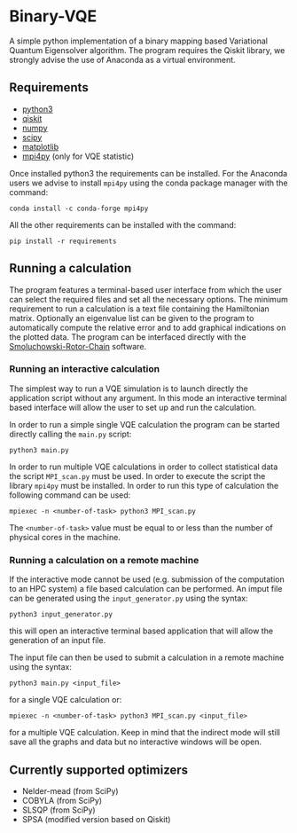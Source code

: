 # Binary-VQE
A simple python implementation of a binary mapping based Variational Quantum Eigensolver algorithm. The program requires the Qiskit library, we strongly advise the use of Anaconda as a virtual environment.

## Requirements
- [python3](https://www.python.org/)
- [qiskit](https://qiskit.org/)
- [numpy](https://numpy.org/)
- [scipy](https://www.scipy.org/)
- [matplotlib](https://matplotlib.org/)
- [mpi4py](https://mpi4py.readthedocs.io/en/stable/index.html) (only for VQE statistic)

Once installed python3 the requirements can be installed. For the Anaconda users we advise to install `mpi4py` using the conda package manager with the command:
```
conda install -c conda-forge mpi4py
```
All the other requirements can be installed with the command:
```
pip install -r requirements
```


## Running a calculation
The program features a terminal-based user interface from which the user can select the required files and set all the necessary options. The minimum requirement to run a calculation is a text file containing the Hamiltonian matrix. Optionally an eigenvalue list can be given to the program to automatically compute the relative error and to add graphical indications on the plotted data. The program can be interfaced directly with the [Smoluchowski-Rotor-Chain](https://github.com/ppravatto/Smoluchowski-Rotor-Chain.git) software.

### Running an interactive calculation
The simplest way to run a VQE simulation is to launch directly the application script without any argument. In this mode an interactive terminal based interface will allow the user to set up and run the calculation.

In order to run a simple single VQE calculation the program can be started directly calling the `main.py` script:
```
python3 main.py
```
In order to run multiple VQE calculations in order to collect statistical data the script `MPI_scan.py` must be used. In order to execute the script the library `mpi4py` must be installed. In order to run this type of calculation the following command can be used:
```
mpiexec -n <number-of-task> python3 MPI_scan.py
```
The `<number-of-task>` value must be equal to or less than the number of physical cores in the machine.

### Running a calculation on a remote machine
If the interactive mode cannot be used (e.g. submission of the computation to an HPC system) a file based calculation can be performed. An imput file can be generated using the `input_generator.py` using the syntax:
```
python3 input_generator.py
```
this will open an interactive terminal based application that will allow the generation of an input file.

The input file can then be used to submit a calculation in a remote machine using the syntax:
```
python3 main.py <input_file>
```
for a single VQE calculation or:
```
mpiexec -n <number-of-task> python3 MPI_scan.py <input_file>
```
for a multiple VQE calculation. Keep in mind that the indirect mode will still save all the graphs and data but no interactive windows will be open.

## Currently supported optimizers
- Nelder-mead (from SciPy)
- COBYLA (from SciPy)
- SLSQP (from SciPy)
- SPSA (modified version based on Qiskit)

